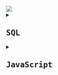 
<a href="https://www.codewars.com/users/Bezziboi">
<img src=https://www.codewars.com/users/Bezziboi/badges/large> 
</a>




<details>
<summary><h2><samp>SQL</samp></h2></summary>

<h1 align="center">6kyu</h1>

<h3>SQL Bug Fixing: Fix the QUERY - Totaling</h3>

Oh no! Timmys been moved into the database divison of his software company but as we know Timmy loves making mistakes. Help Timmy keep his job by fixing his query...

Timmy works for a statistical analysis company and has been given a task of totaling the number of sales on a given day grouped by each department name and then each day.

Resultant table:

day (type: date) {group by} [order by asc]

department (type: text) {group by} [In a real world situation it is bad practice to name a column after a table]

sale_count (type: int)

Tables and relationship below:

![kBkwsbi](https://user-images.githubusercontent.com/106346771/185648104-c3500edf-0ae7-4369-9eed-414b0c90e623.png)
```sql
SELECT 
  DATE(s.transaction_date) AS day, 
  d.name AS department, 
  COUNT(s.id) AS sale_count
FROM department d
  INNER JOIN sale s
  ON d.id = s.department_id
GROUP BY day, d.name
ORDER BY day ASC;
```

<h3>SQL Basics: Simple NULL handling</h3>

For this challenge you need to create a SELECT statement, this select statement must have NULL handling, using COALESCE and NULLIF.

If no ```name``` is specified you must replace with ```[product name not found]```

If no ```card_name``` is specified you must replace with ```[card name not found]```

If no ```price``` is specified you must throw away the record, you must also filter the dataset by prices greater than 50.

** eusales table schema **
- id
- name
- price
- card_name
- card_number
- transaction_date

** resultant table schema **
- id
- name
- price (greater than 50.00)
- card_name
- card_number
- transaction_date

NOTE: Your solution should use pure SQL. Ruby is used within the test cases to do the actual testing.

```sql
SELECT
  id,
  COALESCE( NULLIF(name,''), '[product name not found]') AS name,
  price,
  COALESCE( NULLIF(card_name,''), '[card name not found]') AS card_name,
  card_number,
  transaction_date
FROM eusales
WHERE price > 50.00
```

<h3>SQL Basics: Simple EXISTS</h3>

For this challenge you need to create a SELECT statement that will contain data about ```departments``` that had a sale with a price over 98.00 dollars. This SELECT statement will have to use an ```EXISTS``` to achieve the task.

** departments table schema **
- id
- name

** sales table schema **
- id
- department_id (department foreign key)
- name
- price
- card_name
- card_number
- transaction_date
- resultant table schema
- id
- name

NOTE: Your solution should use pure SQL. Ruby is used within the test cases to do the actual testing. Do not: alias tables as this can cause a failure.

```sql
SELECT id, name FROM departments d
  WHERE EXISTS 
  (SELECT name FROM sales s 
  WHERE s.department_id = d.id AND s.price > 98.00);
```

<h1 align="center">7kyu</h1>

<h3>Best-Selling Books (SQL for Beginners #5)</h3>

You work at a book store. It's the end of the month, and you need to find out the 5 bestselling books at your store. Use a select statement to list names, authors, and number of copies sold of the 5 books which were sold most.

** books table schema **

- name
- author
- copies_sold

NOTE: Your solution should use pure SQL. Ruby is used within the test cases just to validate your answer.
```SQL
SELECT * FROM books ORDER BY copies_sold DESC LIMIT 5;
```


<h3>SQL: Concatenating Columns</h3>

Given the table below:

** ```names``` table schema **

- id
- prefix
- first
- last
- suffix

Your task is to use a select statement to return a single column table containing the full title of the person (concatenate all columns together except id), as follows:

** output table schema **

- title

Don't forget to add spaces.
```sql
SELECT 
  CONCAT(prefix, ' ', first, ' ', last, ' ', suffix) AS title 
FROM names;
```


<h3>SQL: Right and Left</h3>

You are given a table named ```repositories```, format as below:

** repositories table schema **

- project
- commits
- contributors
- address
	
The table shows project names of major cryptocurrencies, their numbers of commits and contributors and also a random donation address ( not linked in any way :) ).

For each row: Return first x characters of the project name where x = commits. Return last y characters of each address where y = contributors.

Return project and address columns only, as follows:

** output table schema **

- project
- address
	
Case should be maintained.

```sql
SELECT 
  LEFT(project, commits) as project, 
  RIGHT(address, contributors) as address 
FROM repositories;
```

	
<h3>SQL with Street Fighter: Total Wins</h3>

It's time to assess which of the world's greatest fighters are through to the 6 coveted places in the semi-finals of the Street Fighter World Fighting Championship. Every fight of the year has been recorded and each fighter's wins and losses need to be added up.

Each row of the table ```fighters``` records, alongside the fighter's name, whether they won (1) or lost (0), as well as the type of move that ended the bout.

- id
- name
- won
- lost
- move_id
- winning_moves

- id
- move

However, due to new health and safety regulations, all ki blasts have been outlawed as a potential fire hazard. Any bout that ended with ```Hadoken, Shouoken``` or ```Kikoken``` should not be counted in the total wins and losses.

So, your job:

Return ```name, won,``` and ```lost``` columns displaying the name, total number of wins and total number of losses. Group by the fighter's name.
Do not count any wins or losses where the winning move was ```Hadoken, Shouoken``` or ```Kikoken```.
Order from most-wins to least
Return the top 6. Don't worry about ties.

```sql
SELECT 
  name,
  sum(won) AS won,
  sum(lost) AS lost
FROM fighters
INNER JOIN winning_moves on fighters.move_id = winning_moves.id
WHERE winning_moves.move NOT IN ('Hadoken','Shouoken','Kikoken')
GROUP BY 
  name
ORDER BY
  won DESC
LIMIT 6
```

<h1 align="center">8kyu</h1>

<h3>Grasshopper - Terminal game move function</h3>

Terminal game move function
In this game, the hero moves from left to right. The player rolls the dice and moves the number of spaces indicated by the dice two times.

In SQL, you will be given a table ```moves``` with columns ```position``` and ```roll```. Return a table which uses the current position of the hero and the roll (1-6) and returns the new position in a column ```res```.

Example:
```
move(3, 6) should equal 15
```
Solution:
```sql
SELECT 
  position + (roll * 2) as res
FROM moves;
```

<h3>Returning Strings</h3>
	
Write a select statement that takes ```name``` from ```person``` table and return ```"Hello, <name> how are you doing today?"``` results in a column named ```greeting```

[Make sure you type the exact thing I wrote or the program may not execute properly]

```sql
SELECT 'Hello, ' || name || ' how are you doing today?'
  AS greeting
  FROM person;	
```
<h3>Collect Tuition (SQL for Beginners #4)</h3>

You are working for a local school, and you are responsible for collecting tuition from students. You have a list of all students, some of them have already paid tution and some haven't. Write a select statement to get a list of all students who haven't paid their tuition yet. The list should include all the data available about these students.

** students table schema **

- name (string)
- age (integer)
- semester (integer)
- mentor (string)
- tuition_received (Boolean)
NOTE: Your solution should use pure SQL. Ruby is used within the test cases just to validate your answer.
```sql
SELECT * FROM students WHERE tuition_received = false;
```

</details>











<details>
<summary><h2><samp>JavaScript</samp></h2></summary>
	
<h1 align="center">4kyu</h1>	
	
<h3>Remove Zeros</h3>

Write a function that takes an array of values and moves all elements that are zero to the end of the array, otherwise preserving the order of the array. The zero elements must also maintain the order in which they occurred.

For example, the following array

```[7, 2, 3, 0, 4, 6, 0, 0, 13, 0, 78, 0, 0, 19, 14]```

is transformed into

```[7, 2, 3, 4, 6, 13, 78, 19, 14, 0, 0, 0, 0, 0, 0]```

Zero elements are defined by either ```0``` or ```"0"```. Some tests may include elements that are not number literals.

You are NOT allowed to use any temporary arrays or objects. You are also not allowed to use any ```Array.prototype``` or ```Object.prototype``` methods.
	
```js
//muSolution
function removeZeros(array){
  let other = [], 
      zeros = [];
  
  for(const i of array){
    if(i === 0 || i === "0"){
      zeros[zeros.length] = i
    }
    else{
      other[other.length] = i  
    }
  }
  return [...other, ...zeros];
}
```

	
<h1 align="center">5kyu</h1>

<h3>First non-repeating character</h3>

Write a function named ```first_non_repeating_letter``` that takes a string input, and returns the first character that is not repeated anywhere in the string.

For example, if given the input ```'stress'```, the function should return ```'t'```, since the letter t only occurs once in the string, and occurs first in the string.

As an added challenge, upper- and lowercase letters are considered the same character, but the function should return the correct case for the initial letter. For example, the input ```'sTreSS'``` should return ```'T'```.

If a string contains all repeating characters, it should return an empty string (```''```) or ```None``` -- see sample tests.

```js
//mySolution
function firstNonRepeatingLetter(s){
  let str = s
  s = s.toLowerCase();
  
   for(let i = 0; i < s.length; i++){
       if (s.indexOf(s[i]) == s.lastIndexOf(s[i])){
         return str[i]
       }
     }
    return ''
}
```


<h3>Josephus Survivor</h3>

In this kata you have to correctly return who is the "survivor", ie: the last element of a Josephus permutation.

Basically you have to assume that n people are put into a circle and that they are eliminated in steps of k elements, like this:

```
josephus_survivor(7,3) => means 7 people in a circle;
one every 3 is eliminated until one remains
[1,2,3,4,5,6,7] - initial sequence
[1,2,4,5,6,7] => 3 is counted out
[1,2,4,5,7] => 6 is counted out
[1,4,5,7] => 2 is counted out
[1,4,5] => 7 is counted out
[1,4] => 5 is counted out
[4] => 1 counted out, 4 is the last element - the survivor!
```
The above link about the "base" kata description will give you a more thorough insight about the origin of this kind of permutation, but basically that's all that there is to know to solve this kata.

Notes and tips: using the solution to the other kata to check your function may be helpful, but as much larger numbers will be used, using an array/list to compute the number of the survivor may be too slow; you may assume that both n and k will always be >=1.

```js
//mySolution
function josephusSurvivor(n,k){
  
  let arr = Array.from({length: n +1}, (x, i) => i);
      arr.shift()
  
  let deathOrder = [];

  while (arr.length !== 1){
    for (let i = 1; i < k; i++){ 
    arr.push(arr.shift());
    }
    deathOrder.push(arr.shift());  
  }
  return arr[0];
}
```

<h3>Number of trailing zeros of N!</h3>

Write a program that will calculate the number of trailing zeros in a factorial of a given number.

```N! = 1 * 2 * 3 *  ... * N```

Be careful 1000! has 2568 digits...

For more info, see: http://mathworld.wolfram.com/Factorial.html

Examples

```js
zeros(6) = 1
# 6! = 1 * 2 * 3 * 4 * 5 * 6 = 720 --> 1 trailing zero

zeros(12) = 2
# 12! = 479001600 --> 2 trailing zeros
```

Hint: You're not meant to calculate the factorial. Find another way to find the number of zeros.

```js
//mySolution
function zeros(n){
 
  if(n < 0) return -1;
     
    let count = 0;
 
    for (let i = 5; Math.floor(n / i) >= 1; i *= 5)
        count += Math.floor(n / i);
 
    return count;
}
```

<h3>String incrementer</h3>

Your job is to write a function which increments a string, to create a new string.

If the string already ends with a number, the number should be incremented by 1.
If the string does not end with a number. the number 1 should be appended to the new string.
Examples:

``` foo -> foo1 ```

``` foobar23 -> foobar24 ```

``` foo0042 -> foo0043 ```

``` foo9 -> foo10 ```

``` foo099 -> foo100 ```

Attention: If the number has leading zeros the amount of digits should be considered.


```js
//mySolution
function incrementString(strng){  

  // Extract string's number
  let num = strng.match(/\d+/) === null ? 0 : strng.match(/\d+/)[0];
  
  // Store number's length
  let numLength = num.length
  
  // Increment number by 1
  num = (parseInt(num) + 1).toString();
  
  // If there were leading 0s, add them again
  while (num.length < numLength) {
    num = "0" + num;
  }
    
  return strng.replace(/[0-9]/g, '').concat(num);
}
```

<h3>A Chain adding function</h3>

We want to create a function that will add numbers together when called in succession.

```js
add(1)(2); // == 3
```

We also want to be able to continue to add numbers to our chain.

```js
add(1)(2)(3); // == 6
add(1)(2)(3)(4); //  == 10
add(1)(2)(3)(4)(5); // == 15
```

and so on.

A single call should be equal to the number passed in.

```js
add(1); // == 1
```

We should be able to store the returned values and reuse them.

```js
var addTwo = add(2);
addTwo; // == 2
addTwo + 5; // == 7
addTwo(3); // == 5
addTwo(3)(5); // == 10
```

We can assume any number being passed in will be valid whole number.

```js
//mySolution
function add(n){
  let fn = (x) => {
    return add(n + x);
  }
  
  fn.valueOf = () => {
    return n;
  }
  
  return fn;
}

function add(n) {
  let next = add.bind(n += this | 0);
  next.valueOf = () => { return n }
  return next;
}

function add(n){
  let fn = (x) => { return add(n+x) }
  fn.toString = () => { return n }
  return fn;
}

function add(n){
  function mon(m) { return add(n+m) }
  mon.valueOf = function valueOf() { return n }
  return mon;
}

function add(n) {
  var f = (x) => { return add(n+x) }
  f.valueOf = () => { return n }
  return f;
}
```

<h3>Calculating with Functions</h3>

 This time we want to write calculations using functions and get the results. Let's have a look at some examples:

```js
 seven(times(five())); // must return 35
 four(plus(nine())); // must return 13
 eight(minus(three())); // must return 5
 six(dividedBy(two())); // must return 3
 ```
 
 Requirements:

 There must be a function for each number from 0 ("zero") to 9 ("nine")
 
 There must be a function for each of the following mathematical operations: plus, minus, times, dividedBy
 
 Each calculation consist of exactly one operation and two numbers
 
 The most outer function represents the left operand, the most inner function represents the right operand
 
 Division should be integer division. For example, this should return 2, not 2.666666...:
 
 eight(dividedBy(three()));

```js
//mySolutinon
function exp(number, operation) {
	if(!operation) return number;
	return operation(number);
}

function zero(operation) {return exp(0, operation)}
function one(operation) {return exp(1, operation)}
function two(operation) {return exp(2, operation)}
function three(operation) {return exp(3, operation)}
function four(operation) {return exp(4, operation)}
function five(operation) {return exp(5, operation)}
function six(operation) {return exp(6, operation)}
function seven(operation) {return exp(7, operation)}
function eight(operation) {return exp(8, operation)}
function nine(operation) {return exp(9, operation)}

function plus(a) {
	return function(b) {return b+a}
}
function minus(a) {
	return function(b) {return b-a}
}
function times(x) {
	return function(y) {return y*x}
}
function dividedBy(a) {
	return function(b) {return Math.floor(b/a)}
}
```

<h3>Simple Pig Latin</h3>

 Move the first letter of each word to the end of it, then add "ay" to the end of the word. Leave punctuation marks untouched.

 
 ```js
 //Examples
 pigIt('Pig latin is cool'); // igPay atinlay siay oolcay
 pigIt('Hello world !');     // elloHay orldway !
```

```js
//mySolutinon
function pigIt(str){
  let arr = str.split(" "),
      pig = [];
  
   for(let word of arr){
      if((/([a-zA-Z])/).test(word)){
       pig.push(word.substring(1) + word[0] + "ay");
      }else{
       pig.push(word);
      }
   }
   return pig.join(" ");
}
```

<h3>Moving Zeros To The End</h3>

Write an algorithm that takes an array and moves all of the zeros to the end, preserving the order of the other elements.

```js
moveZeros([false,1,0,1,2,0,1,3,"a"]) // returns[false,1,1,2,1,3,"a",0,0] 
```

```js
//mySolution
function moveZeros(arr){
  
    let zeros = arr.filter(zero => zero===0),
        other = arr.filter(other => other!==0),
        filtered = [];
    
    filtered.push(...other, ...zeros);
  
    return filtered;
}
```

<h1 align="center">6kyu</h1>

<h3>Sum of Digits / Digital Root</h3>

Digital root is the recursive sum of all the digits in a number.

Given n, take the sum of the digits of n. If that value has more than one digit, continue reducing in this way until a single-digit number is produced. The input will be a non-negative integer.

Examples
```
    16  -->  1 + 6 = 7
   942  -->  9 + 4 + 2 = 15  -->  1 + 5 = 6
132189  -->  1 + 3 + 2 + 1 + 8 + 9 = 24  -->  2 + 4 = 6
493193  -->  4 + 9 + 3 + 1 + 9 + 3 = 29  -->  2 + 9 = 11  -->  1 + 1 = 2
```

```js
//mySolution
const digitalRoot = n => (n - 1) % 9 + 1;
```
<h3>Persistent Bugger</h3>

Write a function, ```persistence```, that takes in a positive parameter ```num``` and returns its multiplicative persistence, which is the number of times you must multiply the digits in ```num``` until you reach a single digit.

For example (Input --> Output):
```
39 --> 3 (because 3*9 = 27, 2*7 = 14, 1*4 = 4 and 4 has only one digit)
999 --> 4 (because 9*9*9 = 729, 7*2*9 = 126, 1*2*6 = 12, and finally 1*2 = 2)
4 --> 0 (because 4 is already a one-digit number)
```

```js
//mySolution
const persistence = num => {
   let count = 0;
  
   while (num.toString().length !== 1) {
     num = num.toString().split('').reduce( (a,b) => a * b);
     count++;
   }
  
   return count;
}
```

<h3>Unique In Order</h3>

Implement the function unique_in_order which takes as argument a sequence and returns a list of items without any elements with the same value next to each other and preserving the original order of elements.

For example:
```js
uniqueInOrder('AAAABBBCCDAABBB') == ['A', 'B', 'C', 'D', 'A', 'B']
uniqueInOrder('ABBCcAD')         == ['A', 'B', 'C', 'c', 'A', 'D']
uniqueInOrder([1,2,2,3,3])       == [1,2,3]
```

```js
//mySolution
const uniqueInOrder = (iterable) => {
  
  let arr = Array.isArray(iterable) ? iterable : iterable.split('');
      
  return arr.filter((letter, i) => { return arr[i] !== arr[i + 1]; });
}
```

<h3>Counting Duplicates</h3>

Count the number of Duplicates
Write a function that will return the count of distinct case-insensitive alphabetic characters and numeric digits that occur more than once in the input string. The input string can be assumed to contain only alphabets (both uppercase and lowercase) and numeric digits.

Example

"abcde" -> 0 ```# no characters repeats more than once```

"aabbcde" -> 2 ```# 'a' and 'b'```

"aabBcde" -> 2 ```# 'a' occurs twice and 'b' twice (`b` and `B`)```

"indivisibility" -> 1 ```# 'i' occurs six times```

"Indivisibilities" -> 2 ```# 'i' occurs seven times and 's' occurs twice```

"aA11" -> 2 ```# 'a' and '1'```

"ABBA" -> 2 ```# 'A' and 'B' each occur twice```

```js
//mySolution
function duplicateCount(text){
  
  let counts = {};
  text = text.toLowerCase().split('');
  text.forEach((x) => { counts[x] = (counts[x] || 0) + 1; });
  counts = Object.values(counts)
  
  let count = 0;
  for (let i = 0; i < counts.length; i++){
    if(counts[i] > 1){
      count++
    }
  }
  return count
}
```
<h3>Array.diff</h3>

 Your goal in this kata is to implement a difference function, which subtracts one list from another and returns the result.

It should remove all values from list a, which are present in list b keeping their order.

 ```js
 arrayDiff([1,2],[1]) == [2] 
 ```
 
If a value is present in b, all of its occurrences must be removed from the other:

```js 
arrayDiff([1,2,2,2,3],[2]) == [1,3] 
```

```js
//mySolution
function arrayDiff(a, b) {
    return a.filter(x => !b.includes(x))
}
```

<h3>Convert string to camel case</h3>

 Complete the method/function so that it converts dash/underscore delimited words into camel casing. 

 The first word within the output should be capitalized only if the original word was capitalized (known as Upper Camel Case, 

 also often referred to as Pascal case).

```js
 //Examples
 "the-stealth-warrior" gets converted to "theStealthWarrior"
 "The_Stealth_Warrior" gets converted to "TheStealthWarrior"
```

```js
//mySolution
function toCamelCase(str){
    str = str.split(/[_-\s]+/);
    
    for(let i = 1; i < str.length; i++){
      str[i] = str[i].charAt(0).toUpperCase() + str[i].substr(1);
  }
      return str.join() .replace(/,/g, "");
}
```

<h3>Find The Parity Outlier</h3>

 You are given an array (which will have a length of at least 3, but could be very large) containing integers. 
 
 The array is either entirely comprised of odd integers or entirely comprised of even integers except for a single integer N. 
 
 Write a method that takes the array as an argument and returns this "outlier" N.

```js
 //Examples
 [2, 4, 0, 100, 4, 11, 2602, 36]
 Should return: 11 (the only odd number)

 [160, 3, 1719, 19, 11, 13, -21]
 Should return: 160 (the only even number)
```

```js
//mySolution
function findOutlier(integers){

    if(integers[0] % 2 === 0 && integers[1] % 2 === 0){
      return integers.find(int => int % 2 !== 0);
    }else if(integers[0] % 2 !== 0 && integers[1] % 2 !== 0){
      return integers.find(int => int % 2 === 0)
    }
    
    if(integers[2] % 2 === 0){
      return integers.find(int => int % 2 !== 0);
    }else{
      return integers.find(int => int % 2 === 0);
    }
}
```

<h3>Mexican Wave</h3>

 Task
 In this simple Kata your task is to create a function that turns a string into a Mexican Wave. You will be passed a string and you must return that string in an array where an uppercase letter is a person standing up. 
 
 Rules
  1.  The input string will always be lower case but maybe empty.

  2.  If the character in the string is whitespace then pass over it as if it was an empty seat
  
```js
 //Example
 wave("hello") => ["Hello", "hEllo", "heLlo", "helLo", "hellO"]
```

```js
//mySolution
function wave(str){
  let arr = [];
  
  for(let i = 0; i < str.length; i++){
    let string = str.split('');

    if(string[i] !== ' '){
      string[i] = string[i].toUpperCase()
      arr.push(string.join(''));
    }
  }
  return arr;
}
```

<h3>Multiples of 3 or 5</h3>

If we list all the natural numbers below 10 that are multiples of 3 or 5, we get 3, 5, 6 and 9. The sum of these multiples is 23.

Finish the solution so that it returns the sum of all the multiples of 3 or 5 below the number passed in. Additionally, if the number is negative, return 0 (for languages that do have them).

Note: If the number is a multiple of both 3 and 5, only count it once.

```js
//mySolution
function solution(number){
  
    let s = 0;
    
    for(let i = 0; i < number; i++){
      
      if(i % 3 === 0 || i % 5 === 0){
        s += i;
      }
    }
    return s;
}
```

<h3>Sort the odd</h3>

You will be given an array of numbers. You have to sort the odd numbers in ascending order 
while leaving the even numbers at their original positions.

```js
 //Examples
 [7, 1]  =>  [1, 7]
 [5, 8, 6, 3, 4]  =>  [3, 8, 6, 5, 4]
 [9, 8, 7, 6, 5, 4, 3, 2, 1, 0]  =>  [1, 8, 3, 6, 5, 4, 7, 2, 9, 0]
```

```js
//mySolution
function sortArray(array) {
  
    const odds = array.filter(x => x % 2).sort((a, b) => a - b);
          
    return array.map(x => x % 2 ? odds.shift() : x);
 }
 ```
 
 <h3>Split Strings</h3>
 
 Complete the solution so that it splits the string into pairs of two characters. If the string contains an odd number of characters then it should replace the missing second character of the final pair with an underscore ('_').

```js
 //Examples:
 * 'abc' =>  ['ab', 'c_']
 * 'abcdef' => ['ab', 'cd', 'ef']
```

```js
//mySolution
function solution(str) {
    let arr = str.match(/.{1,2}/g);
  
   if (str.length == 0) {
       return [];
    }
    else if(str.length % 2 == 1) {
        let x = str + "_";
        return arr = x.match(/.{1,2}/g);
    } 
    else return arr;
}
```

<h1 align="center">7kyu</h1>

<h3>Disemvowel Trolls</h3>

Trolls are attacking your comment section!

A common way to deal with this situation is to remove all of the vowels from the trolls' comments, neutralizing the threat.

Your task is to write a function that takes a string and return a new string with all vowels removed.

For example, the string "This website is for losers LOL!" would become "Ths wbst s fr lsrs LL!".

Note: for this kata ```y``` isn't considered a vowel.

```js
//mySolution
const disemvowel = str => str.replace(/[aeiou]/gi, '');
```



<h3>Credit Card Mask</h3>

Usually when you buy something, you're asked whether your credit card number, phone number or answer to your most secret question is still correct. However, since someone could look over your shoulder, you don't want that shown on your screen. Instead, we mask it.

Your task is to write a function ```maskify```, which changes all but the last four characters into ```'#'```.

Examples
```
"4556364607935616" --> "############5616"
     "64607935616" -->      "#######5616"
               "1" -->                "1"
                "" -->                 ""

// "What was the name of your first pet?"

"Skippy" --> "##ippy"

"Nananananananananananananananana Batman!"
-->
"####################################man!"
```
```js
//mySolution
function maskify(cc) {
   let lgth = cc.length - 4,
       arr = Array.from({length: lgth}, () => '#');
  
  cc = cc.split('')
  cc.splice(0, lgth)
  arr = [...arr, cc]
  
  return arr.join('').replace(/,/g, '')
}
```


<h3>Don't give me five!</h3>
 
  In this kata you get the start number and the end number of a region and should return the count of all numbers except numbers with a 5 in it. The start and the end number are both inclusive!

 ```js
 //Examples:
 1,9 -> 1,2,3,4,6,7,8,9 -> Result 8
 4,17 -> 4,6,7,8,9,10,11,12,13,14,16,17 -> Result 12
 ```
 
 The result may contain fives. ;-)
 The start number will always be smaller than the end number. Both numbers can be also negative!


```js
//mySolution
function dontGiveMeFive(start, end) {

    let count = 0
  
    for (let i = start; i <= end; i++) {
  
      if (!i.toString().includes("5"))
        count++
    }
    return count
}
```

 <h3>Exes_and_Ohs</h3>
 
 Check to see if a string has the same amount of 'x's and 'o's. The method must return a boolean and be case insensitive. The string can contain any char.

```js
 //Examples input/output:
 XO("ooxx") => true
 XO("xooxx") => false
 XO("ooxXm") => true
 XO("zpzpzpp") => true // when no 'x' and 'o' is present should return true
 XO("zzoo") => false
```

```js
//mySolution
function XO(str) {
    let x = 0, 
        o = 0;

    for (let i in str) { 
        if (str[i].toLowerCase() === "x") {
            x++;
        } else if (str[i].toLowerCase() === "o") {
            o++;
        }
 }
    return x === o;
}
```
 
  <h3>Friend_or_Foe</h3>
  
 Make a program that filters a list of strings and returns a list with only your friends name in it.

 If a name has exactly 4 letters in it, you can be sure that it has to be a friend of yours! Otherwise, you can be sure he's not...

 ``` Ex: Input = ["Ryan", "Kieran", "Jason", "Yous"], Output = ["Ryan", "Yous"] ```

 i.e.

 ``` friend ["Ryan", "Kieran", "Mark"] "shouldBe" ["Ryan", "Mark"] ```

 Note: keep the original order of the names in the output.

```js
//mySolution
function friend(friends){
    return friends.filter(el => el.length === 4);
}
```

<h3>Help_Suzuki_rake_his_garden!</h3>

 You will be given a string representing the garden such as:

```js
garden = 'gravel gravel gravel gravel gravel gravel gravel gravel gravel rock slug ant gravel gravel snail rock gravel gravel gravel gravel gravel gravel gravel slug gravel ant gravel gravel gravel gravel rock slug gravel gravel gravel gravel gravel snail gravel gravel rock gravel snail slug gravel gravel spider gravel gravel gravel gravel gravel gravel gravel gravel moss gravel gravel gravel snail gravel gravel gravel ant gravel gravel moss gravel gravel gravel gravel snail gravel gravel gravel gravel slug gravel rock gravel gravel rock gravel gravel gravel gravel snail gravel gravel rock gravel gravel gravel gravel gravel spider gravel rock gravel gravel'
```

 Rake out any items that are not a rock or gravel and replace them with gravel such that:

```js
 garden = 'slug spider rock gravel gravel gravel gravel gravel gravel gravel'
```
 
 Returns a string with all items except a rock or gravel replaced with gravel:

```js
 garden = 'gravel gravel rock gravel gravel gravel gravel gravel gravel gravel'
 ```

```js
//mySolution
function rakeGarden(garden){

  return garden.split(' ')
                .map(value => value == 'rock' ? 'rock' : 'gravel')
                .join(' ');     
}
```

<h3>Square_Every_Digit</h3>

 Welcome. In this kata, you are asked to square every digit of a number and concatenate them.

 For example, if we run 9119 through the function, 811181 will come out, because 92 is 81 and 12 is 1.

 Note: The function accepts an integer and returns an integer

```js
//mySolution
function squareDigits(num){
  
    return Number( 
                  num.toString() // num === "462"
  
                  .split('') // ["4", "6", "2"]
  
                  .map(elem => el * el) //"4" * "4" === 16  
                  
                  // Now we have [16, 36, 4]
  
                  .join('') // "16364"
                  );
  }
  ```
  
<h3>String ends with</h3>
  
Complete the solution so that it returns true if the first argument(string) passed in ends with the 2nd argument (also a string).

```js
 //Examples:
 solution('abc', 'bc') // returns true
 solution('abc', 'd') // returns false
```

```js
//mySolution
function solution(str, ending){
    return ending === str.substr(str.length - ending.length);
}
```

<h3>Suzuki needs help lining up his students!</h3>

Suzuki needs help lining up his students!

 Today Suzuki will be interviewing his students to ensure they are progressing in their training. He decided to schedule the interviews based on the length of the students name in descending order. The students will line up and wait for their turn.

 You will be given a string of student names. Sort them and return a list of names in descending order.

 Here is an example input:

```js
 string = 'Tadashi Takahiro Takao Takashi Takayuki Takehiko Takeo Takeshi Takeshi'
``` 
 
 Here is an example return from your function:
 
```js
  lst = ['Takehiko',
         'Takayuki',
         'Takahiro',
         'Takeshi',
         'Takeshi',
         'Takashi',
         'Tadashi',
         'Takeo',
         'Takao']
```  

 Names of equal length will be returned in reverse alphabetical order (Z->A) such that:

```js
 string = "xxa xxb xxc xxd xa xb xc xd"
 Returns
 ['xxd', 'xxc', 'xxb', 'xxa', 'xd', 'xc', 'xb', 'xa']
```

```js
//mySolution
function lineupStudents(students){
    return students
      .trim()
      .split(/\s+/)
      .sort((a, b) => b.length - a.length || b.localeCompare(a));
  }
  ```
  
  <h3>Triangular_Treasure</h3>
  
Triangular numbers are so called because of the equilateral triangular shape that they occupy when laid out as dots. i.e.

```js
 1st (1)   2nd (3)    3rd (6)
 *          **        ***
            *         **
                      *
 ```
 You need to return the nth triangular number. You should return 0 for out of range values:

 For example: (Input --> Output)
 
```js
 0 --> 0
 2 --> 3
 3 --> 6
 -10 --> 0
```

 Return the nth triangular number

```js
//mySolution
function triangular( n ) {
  
    if( n < 0) return 0;
      
      return ((n / 2) * (n + 1)) * (n / n) || 0;
}
```

<h3>You're_a_square!</h3>

 Task
 
 Given an integral number, determine if it's a square number:

 In mathematics, a square number or perfect square is an integer that is the square of an integer; in other words, it is the product of some integer with itself.

 The tests will always use some integral number, so don't worry about that in dynamic typed languages.

```js
 //Examples
 -1  =>  false
  0  =>  true
  3  =>  false
  4  =>  true
 25  =>  true
 26  =>  false
```

```js
//mySolution
let isSquare = function(n){
    return n >= 0 && Math.sqrt(n) % 1 === 0;
}
```

<h1 align="center">8kyu</h1>

<h3>Even_or_Odd</h3>

Create a function that takes an integer as an argument and returns

"Even" for even numbers or "Odd" for odd numbers.

```js
//mySolution
function even_or_odd(num) {
    return num % 2 ? "Odd" : "Even"
}
```

<h3>isRealNaN</h3>

I've hit a few bugs in my Java/Type/Coffee-script code recently, and I've traced the problem back to the global isNaN function I was using. I had expected it to be more discerning, but it's returning true for undefined right now.

 Write a function isReallyNaN that returns true only if passed in an argument that evalutes to NaN, and returns false otherwise.

 Any solution is acceptable!

```js
//mySolution
function isReallyNaN(val){

    // return isNaN(val);  // wasn't working as planned :-(
    
    if(val == Number(val) || val == String(val) || val == undefined){
      return false;
    }
    else if(val === NaN){
      return false;
    }
    return true || false;
  };
  ```
</details>
